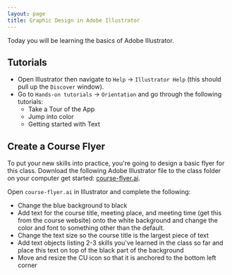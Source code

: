 ```yaml
---
layout: page
title: Graphic Design in Adobe Illustrator
---
```


Today you will be learning the basics of Adobe Illustrator.

## Tutorials

- Open Illustrator then navigate to `Help` -> `Illustrator Help` (this should pull up the `Discover` window). 
- Go to `Hands-on tutorials` -> `Orientation` and go through the following tutorials:
  - Take a Tour of the App
  - Jump into color
  - Getting started with Text

## Create a Course Flyer

To put your new skills into practice, you're going to design a basic flyer for this class. Download the following Adobe Illustrator file to the class folder on your computer get started: [course-flyer.ai]({{site.baseurl}}/in-class/course-flyer.ai).

Open `course-flyer.ai` in Illustrator and complete the following:

* Change the blue background to black
* Add text for the course title, meeting place, and meeting time (get this from the course website) onto the white background and change the color and font to something other than the default.
* Change the text size so the course title is the largest piece of text
* Add text objects listing 2-3 skills you've learned in the class so far and place this text on top of the black part of the background
* Move and resize the CU icon so that it is anchored to the bottom left corner

